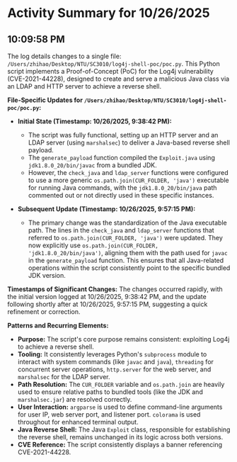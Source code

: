 # Activity Summary for 10/26/2025

## 10:09:58 PM
The log details changes to a single file: `/Users/zhihao/Desktop/NTU/SC3010/log4j-shell-poc/poc.py`. This Python script implements a Proof-of-Concept (PoC) for the Log4j vulnerability (CVE-2021-44228), designed to create and serve a malicious Java class via an LDAP and HTTP server to achieve a reverse shell.

**File-Specific Updates for `/Users/zhihao/Desktop/NTU/SC3010/log4j-shell-poc/poc.py`:**

*   **Initial State (Timestamp: 10/26/2025, 9:38:42 PM):**
    *   The script was fully functional, setting up an HTTP server and an LDAP server (using `marshalsec`) to deliver a Java-based reverse shell payload.
    *   The `generate_payload` function compiled the `Exploit.java` using `jdk1.8.0_20/bin/javac` from a bundled JDK.
    *   However, the `check_java` and `ldap_server` functions were configured to use a more generic `os.path.join(CUR_FOLDER, 'java')` executable for running Java commands, with the `jdk1.8.0_20/bin/java` path commented out or not directly used in these specific instances.

*   **Subsequent Update (Timestamp: 10/26/2025, 9:57:15 PM):**
    *   The primary change was the standardization of the Java executable path. The lines in the `check_java` and `ldap_server` functions that referred to `os.path.join(CUR_FOLDER, 'java')` were updated. They now explicitly use `os.path.join(CUR_FOLDER, 'jdk1.8.0_20/bin/java')`, aligning them with the path used for `javac` in the `generate_payload` function. This ensures that all Java-related operations within the script consistently point to the specific bundled JDK version.

**Timestamps of Significant Changes:**
The changes occurred rapidly, with the initial version logged at 10/26/2025, 9:38:42 PM, and the update following shortly after at 10/26/2025, 9:57:15 PM, suggesting a quick refinement or correction.

**Patterns and Recurring Elements:**

*   **Purpose:** The script's core purpose remains consistent: exploiting Log4j to achieve a reverse shell.
*   **Tooling:** It consistently leverages Python's `subprocess` module to interact with system commands (like `javac` and `java`), `threading` for concurrent server operations, `http.server` for the web server, and `marshalsec` for the LDAP server.
*   **Path Resolution:** The `CUR_FOLDER` variable and `os.path.join` are heavily used to ensure relative paths to bundled tools (like the JDK and `marshalsec.jar`) are resolved correctly.
*   **User Interaction:** `argparse` is used to define command-line arguments for user IP, web server port, and listener port. `colorama` is used throughout for enhanced terminal output.
*   **Java Reverse Shell:** The Java `Exploit` class, responsible for establishing the reverse shell, remains unchanged in its logic across both versions.
*   **CVE Reference:** The script consistently displays a banner referencing CVE-2021-44228.